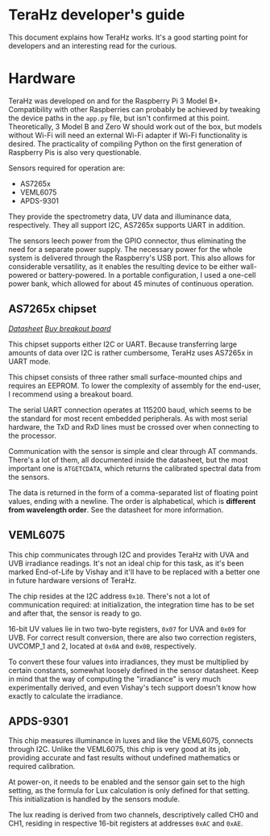 # TeraHz developer's guide
This document explains how TeraHz works. It's a good starting point for developers
and an interesting read for the curious.

# Hardware
TeraHz was developed on and for the Raspberry Pi 3 Model B+. Compatibility with
other Raspberries can probably be achieved by tweaking the device paths in the
`app.py` file, but isn't confirmed at this point. Theoretically, 3 Model B and
Zero W should work out of the box, but models without Wi-Fi will need an
external Wi-Fi adapter if Wi-Fi functionality is desired. The practicality of
compiling Python on the first generation of Raspberry Pis is also very
questionable.

Sensors required for operation are:
+ AS7265x
+ VEML6075
+ APDS-9301

They provide the spectrometry data, UV data and illuminance data, respectively.
They all support I2C, AS7265x supports UART in addition.

The sensors leech power from the GPIO connector, thus eliminating the need for a
separate power supply. The necessary power for the whole system is delivered through
the Raspberry's USB port. This also allows for considerable versatility, as it
enables the resulting device to be either wall-powered or battery-powered.
In a portable configuration, I used a one-cell power bank, which allowed for
about 45 minutes of continuous operation.

## AS7265x chipset
_[Datasheet][1ds] [Buy breakout board][1]_

This chipset supports either I2C or UART. Because transferring large amounts of
data over I2C is rather cumbersome, TeraHz uses AS7265x in UART mode.

This chipset consists of three rather small surface-mounted chips and requires
an EEPROM. To lower the complexity of assembly for the end-user, I recommend
using a breakout board.

The serial UART connection operates at 115200 baud, which seems to be the
standard for most recent embedded peripherals. As with most serial hardware,
the TxD and RxD lines must be crossed over when connecting to the processor.

Communication with the sensor is simple and clear through AT commands. There's
a lot of them, all documented inside the datasheet, but the most important one
is `ATGETCDATA`, which returns the calibrated spectral data from the sensors.

The data is returned in the form of a comma-separated list of floating point
values, ending with a newline. The order is alphabetical, which is __different
from wavelength order__. See the datasheet for more information.

## VEML6075

This chip communicates through I2C and provides TeraHz with UVA and UVB
irradiance readings. It's not an ideal chip for this task, as it's been marked
End-of-Life by Vishay and it'll have to be replaced with a better one in future
hardware versions of TeraHz.

The chip resides at the I2C address `0x10`. There's not a lot of communication
required: at initialization, the integration time has to be set and after that,
the sensor is ready to go.

16-bit UV values lie in two two-byte registers, `0x07` for UVA and `0x09` for
UVB. For correct result conversion, there are also two correction registers,
UVCOMP_1 and 2, located at `0x0A` and `0x0B`, respectively.

To convert these four values into irradiances, they must be multiplied by
certain constants, somewhat loosely defined in the sensor datasheet. Keep in
mind that the way of computing the "irradiance" is very much experimentally
derived, and even Vishay's tech support doesn't know how exactly to calculate
the irradiance.

## APDS-9301

This chip measures illuminance in luxes and like the VEML6075, connects through
I2C. Unlike the VEML6075, this chip is very good at its job, providing accurate
and fast results without undefined mathematics or required calibration.

At power-on, it needs to be enabled and the sensor gain set to the high setting,
as the formula for Lux calculation is only defined for that setting. This
initialization is handled by the sensors module.

The lux reading is derived from two channels, descriptively called CH0 and CH1,
residing in respective 16-bit registers at addresses `0xAC` and `0xAE`.



[1]: https://www.tindie.com/products/onehorse/compact-as7265x-spectrometer/
[2]: https://www.sparkfun.com/products/15089
[3]: https://www.sparkfun.com/products/14350
[1ds]: sensor-docs/AS7265x.pdf
